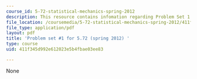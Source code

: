 ```yaml
---
course_id: 5-72-statistical-mechanics-spring-2012
description: This resource contains infomation regarding Problem Set 1.
file_location: /coursemedia/5-72-statistical-mechanics-spring-2012/411f345d992e612023e5b4fbae03ee83_MIT5_72S12_PS1.pdf
file_type: application/pdf
layout: pdf
title: 'Problem set #1 for 5.72 (spring 2012) '
type: course
uid: 411f345d992e612023e5b4fbae03ee83

---
```

None